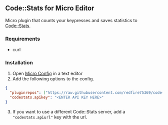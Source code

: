 ## Code::Stats for Micro Editor

Micro plugin that counts your keypresses and saves statistics to [Code::Stats](https://codestats.net).

### Requirements
- curl

### Installation
1. Open [Micro Config](https://github.com/zyedidia/micro/blob/master/runtime/help/options.md#options) in a text editor
2. Add the following options to the config.
  ```json
  {
    "pluginrepos": ["https://raw.githubusercontent.com/redfire75369/code-stats-micro/master/repo.json"],
    "codestats.apikey": "<ENTER API KEY HERE>"
  }
  ```
3. If you want to use a different Code::Stats server, add a `"codestats.apiurl"` key with the url.
